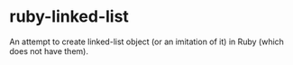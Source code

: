 # ruby-linked-list
An attempt to create linked-list object (or an imitation of it) in Ruby (which does not have them).
